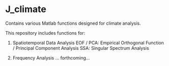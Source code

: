 # J_climate
Contains various Matlab functions designed for climate analysis.

This repository includes functions for:

1. Spatiotemporal Data Analysis
EOF / PCA: Empirical Orthogonal Function / Principal Component Analysis
SSA: Singular Spectrum Analysis

2. Frequency Analysis
... forthcoming...
